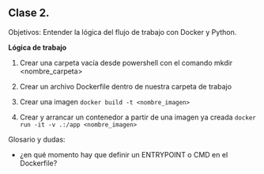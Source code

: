 ## Clase 2.

Objetivos: Entender la lógica del flujo de trabajo con Docker y Python. 

**Lógica de trabajo**

1. Crear una carpeta vacía desde powershell con el comando mkdir <nombre_carpeta>


2. Crear un archivo Dockerfile dentro de nuestra carpeta de trabajo
3. Crear una imagen `docker build -t <nombre_imagen>`
4. Crear y arrancar un contenedor a partir de una imagen ya creada `docker run -it -v .:/app <nombre_imagen>`

   



Glosario y dudas: 
- ¿en qué momento hay que definir un ENTRYPOINT o CMD en el Dockerfile?

